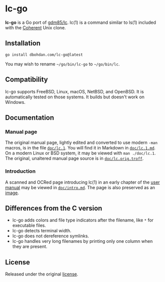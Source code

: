 # lc-go

**lc-go** is a Go port of [gdm85/lc](https://github.com/gdm85/lc).
lc(1) is a command similar to ls(1) included with the [Coherent](https://en.wikipedia.org/wiki/Coherent_(operating_system)) Unix clone.

## Installation

```shell
go install dbohdan.com/lc-go@latest
```

You may wish to rename `~/go/bin/lc-go` to `~/go/bin/lc`.

## Compatibility

lc-go supports FreeBSD, Linux, macOS, NetBSD, and OpenBSD.
It is automatically tested on those systems.
It builds but doesn't work on Windows.

## Documentation

### Manual page

The original manual page, lightly edited and converted to use modern `-man` macros, is in the file [`doc/lc.1`](doc/lc.1).
You will find it in Markdown in [`doc/lc.1.md`](doc/lc.1.md).
On a modern Linux or BSD system, it may be viewed with `man ./doc/lc.1`.
The original, unaltered manual page source is in [`doc/lc.orig.troff`](doc/lc.orig.troff).

### Introduction

A scanned and OCRed page introducing lc(1) in an early chapter of the [user manual](https://archive.org/details/CoherentMan/page/n48/mode/1up) may be viewed in [`doc/intro.md`](doc/intro.md).
The page is also preserved as an [image](doc/intro.png).

## Differences from the C version

- lc-go adds colors and file type indicators after the filename, like `*` for executable files.
- lc-go detects terminal width.
- lc-go does not dereference symlinks.
- lc-go handles very long filenames by printing only one column when they are present.

## License

Released under the original [license](LICENSE.md).

